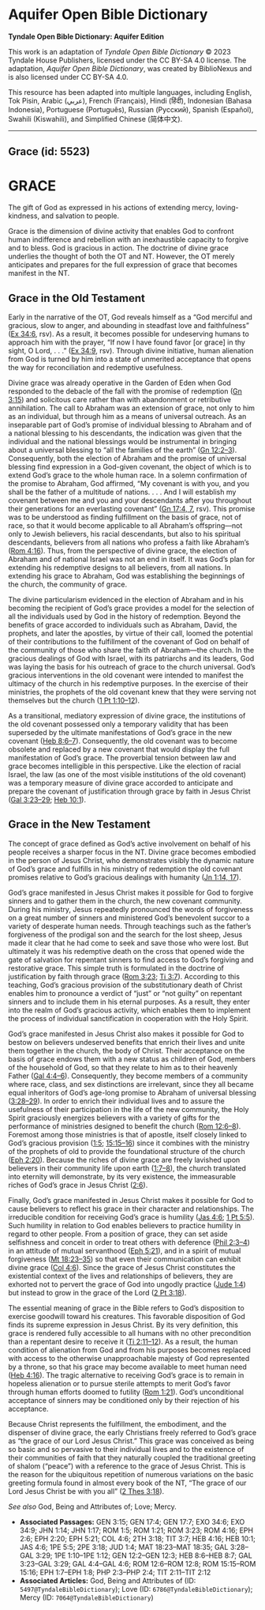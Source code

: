 # Aquifer Open Bible Dictionary

**Tyndale Open Bible Dictionary: Aquifer Edition**

This work is an adaptation of *Tyndale Open Bible Dictionary* © 2023 Tyndale House Publishers, licensed under the CC BY\-SA 4\.0 license. The adaptation, *Aquifer Open Bible Dictionary*, was created by BiblioNexus and is also licensed under CC BY\-SA 4\.0\.

This resource has been adapted into multiple languages, including English, Tok Pisin, Arabic (عربي), French (Français), Hindi (हिंदी), Indonesian (Bahasa Indonesia), Portuguese (Português), Russian (Русский), Spanish (Español), Swahili (Kiswahili), and Simplified Chinese (简体中文).



--------------------------------

## Grace (id: 5523)

GRACE
=====

The gift of God as expressed in his actions of extending mercy, loving\-kindness, and salvation to people.

Grace is the dimension of divine activity that enables God to confront human indifference and rebellion with an inexhaustible capacity to forgive and to bless. God is gracious in action. The doctrine of divine grace underlies the thought of both the OT and NT. However, the OT merely anticipates and prepares for the full expression of grace that becomes manifest in the NT.

Grace in the Old Testament
--------------------------

Early in the narrative of the OT, God reveals himself as a “God merciful and gracious, slow to anger, and abounding in steadfast love and faithfulness” ([Ex 34:6](https://ref.ly/Exod34:6), rsv). As a result, it becomes possible for undeserving humans to approach him with the prayer, “If now I have found favor \[or grace] in thy sight, O Lord, . . .” ([Ex 34:9](https://ref.ly/Exod34:9), rsv). Through divine initiative, human alienation from God is turned by him into a state of unmerited acceptance that opens the way for reconciliation and redemptive usefulness.

Divine grace was already operative in the Garden of Eden when God responded to the debacle of the fall with the promise of redemption ([Gn 3:15](https://ref.ly/Gen3:15)) and solicitous care rather than with abandonment or retributive annihilation. The call to Abraham was an extension of grace, not only to him as an individual, but through him as a means of universal outreach. As an inseparable part of God’s promise of individual blessing to Abraham and of a national blessing to his descendants, the indication was given that the individual and the national blessings would be instrumental in bringing about a universal blessing to “all the families of the earth” ([Gn 12:2–3](https://ref.ly/Gen12:2-Gen12:3)). Consequently, both the election of Abraham and the promise of universal blessing find expression in a God\-given covenant, the object of which is to extend God’s grace to the whole human race. In a solemn confirmation of the promise to Abraham, God affirmed, “My covenant is with you, and you shall be the father of a multitude of nations. . . . And I will establish my covenant between me and you and your descendants after you throughout their generations for an everlasting covenant” ([Gn 17:4, 7](https://ref.ly/Gen17:4,Gen17:7), rsv). This promise was to be understood as finding fulfillment on the basis of grace, not of race, so that it would become applicable to all Abraham’s offspring—not only to Jewish believers, his racial descendants, but also to his spiritual descendants, believers from all nations who profess a faith like Abraham’s ([Rom 4:16](https://ref.ly/Rom4:16)). Thus, from the perspective of divine grace, the election of Abraham and of national Israel was not an end in itself. It was God’s plan for extending his redemptive designs to all believers, from all nations. In extending his grace to Abraham, God was establishing the beginnings of the church, the community of grace.

The divine particularism evidenced in the election of Abraham and in his becoming the recipient of God’s grace provides a model for the selection of all the individuals used by God in the history of redemption. Beyond the benefits of grace accorded to individuals such as Abraham, David, the prophets, and later the apostles, by virtue of their call, loomed the potential of their contributions to the fulfillment of the covenant of God on behalf of the community of those who share the faith of Abraham—the church. In the gracious dealings of God with Israel, with its patriarchs and its leaders, God was laying the basis for his outreach of grace to the church universal. God’s gracious interventions in the old covenant were intended to manifest the ultimacy of the church in his redemptive purposes. In the exercise of their ministries, the prophets of the old covenant knew that they were serving not themselves but the church ([1 Pt 1:10–12](https://ref.ly/1Pet1:10-1Pet1:12)).

As a transitional, mediatory expression of divine grace, the institutions of the old covenant possessed only a temporary validity that has been superseded by the ultimate manifestations of God’s grace in the new covenant ([Heb 8:6–7](https://ref.ly/Heb8:6-Heb8:7)). Consequently, the old covenant was to become obsolete and replaced by a new covenant that would display the full manifestation of God’s grace. The proverbial tension between law and grace becomes intelligible in this perspective. Like the election of racial Israel, the law (as one of the most visible institutions of the old covenant) was a temporary measure of divine grace accorded to anticipate and prepare the covenant of justification through grace by faith in Jesus Christ ([Gal 3:23–29](https://ref.ly/Gal3:23-Gal3:29); [Heb 10:1](https://ref.ly/Heb10:1)).

Grace in the New Testament
--------------------------

The concept of grace defined as God’s active involvement on behalf of his people receives a sharper focus in the NT. Divine grace becomes embodied in the person of Jesus Christ, who demonstrates visibly the dynamic nature of God’s grace and fulfills in his ministry of redemption the old covenant promises relative to God’s gracious dealings with humanity ([Jn 1:14, 17](https://ref.ly/John1:14,John1:17)).

God’s grace manifested in Jesus Christ makes it possible for God to forgive sinners and to gather them in the church, the new covenant community. During his ministry, Jesus repeatedly pronounced the words of forgiveness on a great number of sinners and ministered God’s benevolent succor to a variety of desperate human needs. Through teachings such as the father’s forgiveness of the prodigal son and the search for the lost sheep, Jesus made it clear that he had come to seek and save those who were lost. But ultimately it was his redemptive death on the cross that opened wide the gate of salvation for repentant sinners to find access to God’s forgiving and restorative grace. This simple truth is formulated in the doctrine of justification by faith through grace ([Rom 3:23](https://ref.ly/Rom3:23); [Ti 3:7](https://ref.ly/Titus3:7)). According to this teaching, God’s gracious provision of the substitutionary death of Christ enables him to pronounce a verdict of “just” or “not guilty” on repentant sinners and to include them in his eternal purposes. As a result, they enter into the realm of God’s gracious activity, which enables them to implement the process of individual sanctification in cooperation with the Holy Spirit.

God’s grace manifested in Jesus Christ also makes it possible for God to bestow on believers undeserved benefits that enrich their lives and unite them together in the church, the body of Christ. Their acceptance on the basis of grace endows them with a new status as children of God, members of the household of God, so that they relate to him as to their heavenly Father ([Gal 4:4–6](https://ref.ly/Gal4:4-Gal4:6)). Consequently, they become members of a community where race, class, and sex distinctions are irrelevant, since they all became equal inheritors of God’s age\-long promise to Abraham of universal blessing ([3:28–29](https://ref.ly/Gal3:28-Gal3:29)). In order to enrich their individual lives and to assure the usefulness of their participation in the life of the new community, the Holy Spirit graciously energizes believers with a variety of gifts for the performance of ministries designed to benefit the church ([Rom 12:6–8](https://ref.ly/Rom12:6-Rom12:8)). Foremost among those ministries is that of apostle, itself closely linked to God’s gracious provision ([1:5](https://ref.ly/Rom1:5); [15:15–16](https://ref.ly/Rom15:15-Rom15:16)) since it combines with the ministry of the prophets of old to provide the foundational structure of the church ([Eph 2:20](https://ref.ly/Eph2:20)). Because the riches of divine grace are freely lavished upon believers in their community life upon earth ([1:7–8](https://ref.ly/Eph1:7-Eph1:8)), the church translated into eternity will demonstrate, by its very existence, the immeasurable riches of God’s grace in Jesus Christ ([2:6](https://ref.ly/Eph2:6)).

Finally, God’s grace manifested in Jesus Christ makes it possible for God to cause believers to reflect his grace in their character and relationships. The irreducible condition for receiving God’s grace is humility ([Jas 4:6](https://ref.ly/Jas4:6); [1 Pt 5:5](https://ref.ly/1Pet5:5)). Such humility in relation to God enables believers to practice humility in regard to other people. From a position of grace, they can set aside selfishness and conceit in order to treat others with deference ([Phil 2:3–4](https://ref.ly/Phil2:3-Phil2:4)) in an attitude of mutual servanthood ([Eph 5:21](https://ref.ly/Eph5:21)), and in a spirit of mutual forgiveness ([Mt 18:23–35](https://ref.ly/Matt18:23-Matt18:35)) so that even their communication can exhibit divine grace ([Col 4:6](https://ref.ly/Col4:6)). Since the grace of Jesus Christ constitutes the existential context of the lives and relationships of believers, they are exhorted not to pervert the grace of God into ungodly practice ([Jude 1:4](https://ref.ly/Jude1:4)) but instead to grow in the grace of the Lord ([2 Pt 3:18](https://ref.ly/2Pet3:18)).

The essential meaning of grace in the Bible refers to God’s disposition to exercise goodwill toward his creatures. This favorable disposition of God finds its supreme expression in Jesus Christ. By its very definition, this grace is rendered fully accessible to all humans with no other precondition than a repentant desire to receive it ([Ti 2:11–12](https://ref.ly/Titus2:11-Titus2:12)). As a result, the human condition of alienation from God and from his purposes becomes replaced with access to the otherwise unapproachable majesty of God represented by a throne, so that his grace may become available to meet human need ([Heb 4:16](https://ref.ly/Heb4:16)). The tragic alternative to receiving God’s grace is to remain in hopeless alienation or to pursue sterile attempts to merit God’s favor through human efforts doomed to futility ([Rom 1:21](https://ref.ly/Rom1:21)). God’s unconditional acceptance of sinners may be conditioned only by their rejection of his acceptance.

Because Christ represents the fulfillment, the embodiment, and the dispenser of divine grace, the early Christians freely referred to God’s grace as “the grace of our Lord Jesus Christ.” This grace was conceived as being so basic and so pervasive to their individual lives and to the existence of their communities of faith that they naturally coupled the traditional greeting of shalom (“peace”) with a reference to the grace of Jesus Christ. This is the reason for the ubiquitous repetition of numerous variations on the basic greeting formula found in almost every book of the NT, “The grace of our Lord Jesus Christ be with you all” ([2 Thes 3:18](https://ref.ly/2Thess3:18)).

*See also* God, Being and Attributes of; Love; Mercy.

* **Associated Passages:** GEN 3:15; GEN 17:4; GEN 17:7; EXO 34:6; EXO 34:9; JHN 1:14; JHN 1:17; ROM 1:5; ROM 1:21; ROM 3:23; ROM 4:16; EPH 2:6; EPH 2:20; EPH 5:21; COL 4:6; 2TH 3:18; TIT 3:7; HEB 4:16; HEB 10:1; JAS 4:6; 1PE 5:5; 2PE 3:18; JUD 1:4; MAT 18:23–MAT 18:35; GAL 3:28–GAL 3:29; 1PE 1:10–1PE 1:12; GEN 12:2–GEN 12:3; HEB 8:6–HEB 8:7; GAL 3:23–GAL 3:29; GAL 4:4–GAL 4:6; ROM 12:6–ROM 12:8; ROM 15:15–ROM 15:16; EPH 1:7–EPH 1:8; PHP 2:3–PHP 2:4; TIT 2:11–TIT 2:12
* **Associated Articles:** God, Being and Attributes of (ID: `5497@TyndaleBibleDictionary`); Love (ID: `6786@TyndaleBibleDictionary`); Mercy (ID: `7064@TyndaleBibleDictionary`)

